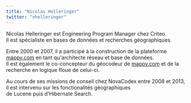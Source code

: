 ```yaml
---
title: "Nicolas Helleringer"
twitter: "nhelleringer"
---
```


Nicolas Helleringer est Engineering Program Manager chez Criteo.  
Il est spécialiste en bases de données et recherches géographiques.

Entre 2000 et 2007, il a participé à la construction de la plateforme  
[mappy.com](http://www.mappy.com) en tant qu'architecte réseau et base
de données.  
Il est également le co-concepteur du géocodeur de
[mappy.com](http://www.mappy.com) et de la  
recherche en logique floue de celui-ci.

Au cours de ses missions de conseil chez NovaCodex entre 2008 et 2013,  
il est intervenu sur les fonctionalités géographiques  
de Lucene puis d'Hibernate Search.
